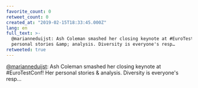 ```yaml
---
favorite_count: 0
retweet_count: 0
created_at: "2019-02-15T18:33:45.000Z"
lang: en
full_text: >-
  @marianneduijst: Ash Coleman smashed her closing keynote at #EuroTestConf! Her
  personal stories &amp; analysis. Diversity is everyone's resp…
retweeted: true
---
```


[@marianneduijst](https://twitter.com/marianneduijst): Ash Coleman smashed her
closing keynote at #EuroTestConf! Her personal stories &amp; analysis. Diversity
is everyone's resp…
